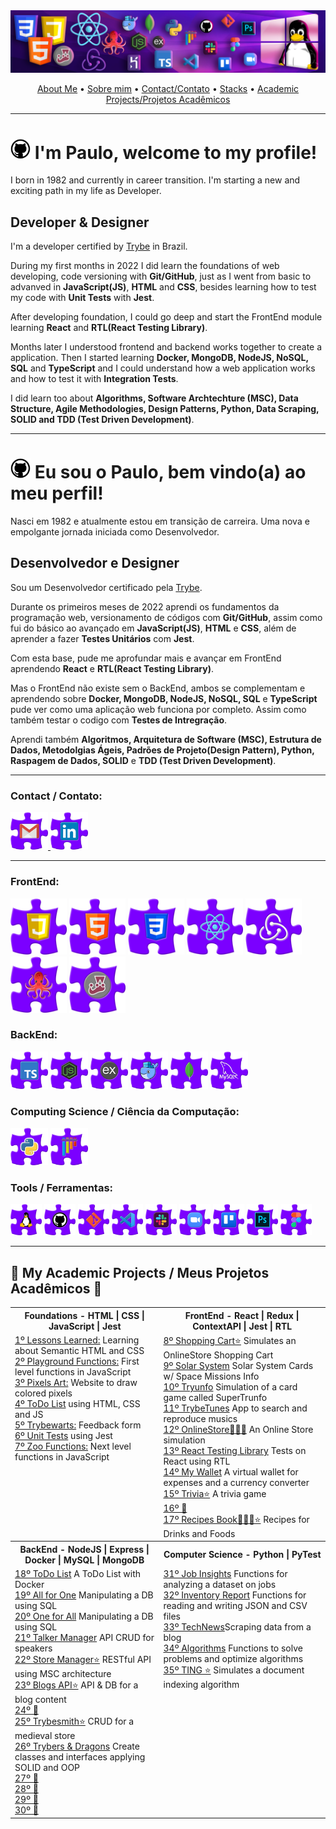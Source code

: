 
<img src="https://github.com/prtpj1/prtpj1/blob/main/Github%20Imgs/Header_GitHub3.png" alt="header" />
<p align="center">
<a href="#-im-paulo-welcome-to-my-profile">About Me</a> •
<a href="#-eu-sou-o-paulo-bem-vindoa-ao-meu-perfil">Sobre mim</a> •
<a href="#contact--contato">Contact/Contato</a> •
<a href="#frontend">Stacks</a> •
<a href="#-my-academic-projects--meus-projetos-acad%C3%AAmicos-">Academic Projects/Projetos Acadêmicos</a>
</p>
<hr/>

# <img src="https://github.com/prtpj1/prtpj1/blob/main/Github%20Imgs/GitHub.png" width="32" height="32" alt="HTML" /> I'm Paulo, welcome to my profile!
I born in 1982 and currently in career transition. I'm starting a new and exciting path in my life as Developer.

## Developer & Designer

I'm a developer certified by [Trybe](https://www.linkedin.com/school/betrybe/) in Brazil.<br>

During my first months in 2022 I did learn the foundations of web developing, code versioning with **Git/GitHub**, just as I went from basic to advanved in **JavaScript(JS)**, **HTML** and **CSS**, besides learning how to test my code with **Unit Tests** with **Jest**.<br>

After developing foundation, I could go deep and start the FrontEnd module learning **React** and **RTL(React Testing Library)**.<br>

Months later I understood frontend and backend works together to create a application. Then I started learning **Docker, MongoDB, NodeJS, NoSQL, SQL** and **TypeScript** and I could understand how a web application works and how to test it with **Integration Tests**.<br>

I did learn too about **Algorithms, Software Archtechture (MSC), Data Structure, Agile Methodologies, Design Patterns, Python, Data Scraping, SOLID and TDD (Test Driven Development)**. 
<hr/>

# <img src="https://github.com/prtpj1/prtpj1/blob/main/Github%20Imgs/GitHub.png" width="32" height="32" alt="HTML" /> Eu sou o Paulo, bem vindo(a) ao meu perfil!
Nasci em 1982 e atualmente estou em transição de carreira. Uma nova e empolgante jornada iniciada como Desenvolvedor.

## Desenvolvedor e Designer

Sou um Desenvolvedor certificado pela [Trybe](https://www.linkedin.com/school/betrybe/).<br>

Durante os primeiros meses de 2022 aprendi os fundamentos da programação web, versionamento de códigos com **Git/GitHub**, assim como fui do básico ao avançado em **JavaScript(JS)**, **HTML** e **CSS**, além de aprender a fazer **Testes Unitários** com **Jest**.<br>

Com esta base, pude me aprofundar mais e avançar em FrontEnd aprendendo **React** e **RTL(React Testing Library)**.<br>

Mas o FrontEnd não existe sem o BackEnd, ambos se complementam e aprendendo sobre **Docker, MongoDB, NodeJS, NoSQL, SQL** e **TypeScript** pude ver como uma aplicação web funciona por completo. Assim como também testar o codigo com **Testes de Intregração**.<br>

Aprendi também **Algoritmos, Arquitetura de Software (MSC), Estrutura de Dados, Metodolgias Ágeis, Padrões de Projeto(Design Pattern), Python, Raspagem de Dados, SOLID** e **TDD (Test Driven Development)**. 
<hr />

### Contact / Contato:
<a href="mailto:prtpj1@gmail.com" target="_blank" rel="noreferrer"><img src="https://github.com/prtpj1/prtpj1/blob/main/Github%20Imgs/Gmail2.png" width="60" height="60" alt="Gmail Icon" /></a><a href="https://www.linkedin.com/in/paulo-porto-jr/" target="_blank" rel="noreferrer">
 <img src="https://github.com/prtpj1/prtpj1/blob/main/Github%20Imgs/Linkedin2.png" width="60" height="60" alt="Linkedin Icon" /></a>

<hr />

### FrontEnd:
<p align="left">
 <a href="https://developer.mozilla.org/en-US/docs/Web/JavaScript" target="_blank" rel="noreferrer"><img src="https://github.com/prtpj1/prtpj1/blob/main/Github%20Imgs/JavaScript2.png" width="90" height="90" alt="JavaScript Icon" /></a>
 <a href="https://developer.mozilla.org/en-US/docs/Glossary/HTML5" target="_blank" rel="noreferrer"><img src="https://github.com/prtpj1/prtpj1/blob/main/Github%20Imgs/html2.png" width="90" height="90" alt="HTML Icon" /></a>
  <a href="https://www.w3.org/TR/CSS/#css" target="_blank" rel="noreferrer"><img src="https://github.com/prtpj1/prtpj1/blob/main/Github%20Imgs/CSS2.png" width="90" height="90" alt="CSS3 Icon" /></a>
 <a href="https://reactjs.org/" target="_blank" rel="noreferrer"><img src="https://github.com/prtpj1/prtpj1/blob/main/Github%20Imgs/React2.png" width="90" height="90" alt="React Icon" /></a>
 <a href="https://redux.js.org/" target="_blank" rel="noreferrer"><img src="https://github.com/prtpj1/prtpj1/blob/main/Github%20Imgs/Redux2.png" width="90" height="90" alt="Redux Icon" /></a>
 <a href="https://testing-library.com/docs/react-testing-library/intro/" target="_blank" rel="noreferrer"><img src="https://github.com/prtpj1/prtpj1/blob/main/Github%20Imgs/RTL2.png" width="90" height="90" alt="RTL Icon" /></a>
 <a href="https://jestjs.io/" target="_blank" rel="noreferrer"><img src="https://github.com/prtpj1/prtpj1/blob/main/Github%20Imgs/Jest2.png" width="90" height="90" alt="Jest Icon" /></a>
<br>
</p>

<!--- 
<a href="" target="_blank" rel="noreferrer"><img src="" width="36" height="36" alt="" /></a>
<img src="" width="36" height="36" alt="" />
 -->

### BackEnd:
<p align="left">
  <a href="https://www.typescriptlang.org/" target="_blank" rel="noreferrer"><img src="https://github.com/prtpj1/prtpj1/blob/main/Github%20Imgs/Typescript2.png" width="60" height="60" alt="TypeScript Icon" /></a>
  <a href="https://nodejs.org/en/" target="_blank" rel="noreferrer"><img src="https://github.com/prtpj1/prtpj1/blob/main/Github%20Imgs/NodeJS2.png" width="60" height="60" alt="NodeJS Icon" /></a>
  <a href="https://expressjs.com/" target="_blank" rel="noreferrer"><img src="https://github.com/prtpj1/prtpj1/blob/main/Github%20Imgs/express2.png" width="60" height="60" alt="Express Icon" /></a>
  <a href="https://www.docker.com/" target="_blank" rel="noreferrer"><img src="https://github.com/prtpj1/prtpj1/blob/main/Github%20Imgs/Docker2.png" width="60" height="60" alt="Docker Icon" /></a>
  <a href="https://www.mongodb.com/" target="_blank" rel="noreferrer"><img src="https://github.com/prtpj1/prtpj1/blob/main/Github%20Imgs/MongoDB2.png" width="60" height="60" alt="MongoDB Icon" /></a>
  <a href="https://www.mysql.com/" target="_blank" rel="noreferrer"><img src="https://github.com/prtpj1/prtpj1/blob/main/Github%20Imgs/mySQL2.png" width="60" height="60" alt="MySQL Icon" /></a>
<br>
</p>

### Computing Science / Ciência da Computação:
<p align="left">
  <a href="https://www.python.org/" target="_blank" rel="noreferrer"><img src="https://github.com/prtpj1/prtpj1/blob/main/Github%20Imgs/Python2.png" width="60" height="60" alt="Python Icon" /></a>
  <a href="https://docs.pytest.org/en/7.2.x/index.html" target="_blank" rel="noreferrer"><img src="https://github.com/prtpj1/prtpj1/blob/main/Github%20Imgs/Pytest2.png" width="60" height="60" alt="Pytest Icon" /></a>
<br>
</p>

### Tools / Ferramentas:
<p align="left">
 <a href="https://ubuntu.com/" target="_blank" rel="noreferrer"><img src="https://github.com/prtpj1/prtpj1/blob/main/Github%20Imgs/Linux2.png" width="50" height="50" alt="Linux Ubuntu Icon" /></a>
 <a href="https://github.com/" target="_blank" rel="noreferrer"><img src="https://github.com/prtpj1/prtpj1/blob/main/Github%20Imgs/GitHub3.png" width="50" height="50" alt="GitHub Icon" /></a>
 <a href="https://git-scm.com/" target="_blank" rel="noreferrer"><img src="https://github.com/prtpj1/prtpj1/blob/main/Github%20Imgs/Git2.png" width="50" height="50" alt="Git" /></a>
 <a href="https://code.visualstudio.com/" target="_blank" rel="noreferrer"><img src="https://github.com/prtpj1/prtpj1/blob/main/Github%20Imgs/VSC2.png" width="50" height="50" alt="VSCode Icon" /></a>
 <a href="https://slack.com/intl/pt-br" target="_blank" rel="noreferrer"><img src="https://github.com/prtpj1/prtpj1/blob/main/Github%20Imgs/slack2.png" width="50" height="50" alt="Slack Icon" /></a>
 <a href="https://zoom.us/" target="_blank" rel="noreferrer"><img src="https://github.com/prtpj1/prtpj1/blob/main/Github%20Imgs/Zoom2.png" width="50" height="50" alt="Zoom Icon" /></a>
 <a href="https://trello.com/" target="_blank" rel="noreferrer"><img src="https://github.com/prtpj1/prtpj1/blob/main/Github%20Imgs/Trello2.png" width="50" height="50" alt="Trello Icon" /></a>
 <a href="" target="_blank" rel="noreferrer"><img src="https://github.com/prtpj1/prtpj1/blob/main/Github%20Imgs/PhotoshopCC2.png" width="50" height="50" alt="Photoshop Icon" /></a>
 <a href="https://www.figma.com/" target="_blank" rel="noreferrer"><img src="https://github.com/prtpj1/prtpj1/blob/main/Github%20Imgs/figma2.png" width="50" height="50" alt="Figma Icon" /></a>
<br>
</p>
<hr />

##  🚧 My Academic Projects / Meus Projetos Acadêmicos 🚧

<table>
  <tr>
    <th width="500px">Foundations - HTML | CSS | JavaScript | Jest</th>
    <th width="500px">FrontEnd - React | Redux | ContextAPI | Jest | RTL</th>
  </tr>
  <tr>
    <td valign="top">
      <a href="https://github.com/prtpj1/project-lessons-learned">1º Lessons Learned:</a><span> Learning about Semantic HTML and CSS</span><br>
      <a href="https://github.com/prtpj1/project-playground-functions">2º Playground Functions:</a><span> First level functions in JavaScript</span><br>
      <a href="https://github.com/prtpj1/project-pixels-art">3º Pixels Art:</a><span> Website to draw colored pixels</span><br>
      <a href="https://github.com/prtpj1/project-todo-list">4º ToDo List</a><span> using HTML, CSS and JS</span><br>
      <a href="https://github.com/prtpj1/project-trybewarts">5º Trybewarts:</a><span> Feedback form</span><br>
      <a href="https://github.com/prtpj1/project-js-unit-tests">6º Unit Tests</a><span> using Jest</span><br>
      <a href="https://github.com/prtpj1/project-zoo-functions">7º Zoo Functions:</a><span> Next level functions in JavaScript</span>
    </td>
    <td>
      <a href="https://github.com/prtpj1/projeto-shopping-cart">8º Shopping Cart⭐</a><span> Simulates an OnlineStore Shopping Cart</span><br>
      <a href="https://github.com/prtpj1/project-solar-system">9º Solar System</a><span> Solar System Cards w/ Space Missions Info</span><br>
      <a href="https://github.com/prtpj1/project-tryunfo">10º Tryunfo</a><span> Simulation of a card game called SuperTrunfo</span><br>
      <a href="https://github.com/prtpj1/project-trybetunes">11º TrybeTunes</a><span> App to search and reproduce musics</span><br>
      <a href="https://github.com/prtpj1/project-online-store">12º OnlineStore🧑‍🤝‍🧑</a> An Online Store simulation<span></span><br>
      <a href="https://github.com/prtpj1/projeto-react-testing-library">13º React Testing Library</a><span> Tests on React using RTL</span><br>
      <a href="https://github.com/prtpj1/projeto-my-wallet">14º My Wallet</a><span> A virtual wallet for expenses and a currency converter</span><br>
      <a href="https://github.com/prtpj1/project-trivia">15º Trivia⭐</a><span> A trivia game</span><br>
      <a href="#">16º 🚧</a><span></span><br>
      <a href="https://github.com/prtpj1/app-recipes">17º Recipes Book🧑‍🤝‍🧑⭐</a><span> Recipes for Drinks and Foods</span>
    </td>
  </tr>
  <tr>
    <th>BackEnd - NodeJS | Express | Docker | MySQL | MongoDB</th>
    <th>Computer Science - Python | PyTest</th>
  </tr>
  <tr>
    <td>
      <a href="https://github.com/prtpj1/project-docker-todo-list">18º ToDo List</a><span> A ToDo List with Docker</span><br>
      <a href="https://github.com/prtpj1/project-mysql-all-for-one">19º All for One</a><span> Manipulating a DB using SQL</span><br>
      <a href="https://github.com/prtpj1/project-mysql-one-for-all">20º One for All</a><span> Manipulating a DB using SQL</span><br>
      <a href="https://github.com/prtpj1/project-talker-manager">21º Talker Manager</a><span> API CRUD for speakers</span><br>
      <a href="https://github.com/prtpj1/project-store-manager">22º Store Manager⭐</a><span> RESTful API using MSC architecture</span><br>
      <a href="https://github.com/prtpj1/project-blogs-api">23º Blogs API⭐</a><span> API & DB for a blog content</span><br>
      <a href="#">24º 🚧</a><span></span><br>
      <a href="https://github.com/prtpj1/project-trybesmith">25º Trybesmith⭐</a><span> CRUD for a medieval store</span><br>
      <a href="https://github.com/prtpj1/project-trybers-and-dragons">26º Trybers & Dragons</a><span> Create classes and interfaces applying SOLID and OOP</span><br>
      <a href="#">27º 🚧</a><span></span><br>
      <a href="#">28º 🚧</a><span></span><br>
      <a href="#">29º 🚧</a><span></span><br>
      <a href="#">30º 🚧</a><span></span>
    </td>
    <td valign="top">
      <a href="https://github.com/prtpj1/project-job-insights">31º Job Insights</a><span> Functions for analyzing a dataset on jobs</span><br>
      <a href="https://github.com/prtpj1/project-inventory-report">32º Inventory Report</a><span> Functions for reading and writing JSON and CSV files</span><br>
      <a href="#https://github.com/prtpj1/project-tech-news">33º TechNews</a><span>Scraping data from a blog</span><br>
      <a href="https://github.com/prtpj1/project-algorithms">34º Algorithms</a><span> Functions to solve problems and optimize algorithms</span><br>
      <a href="https://github.com/prtpj1/project-ting">35º TING ⭐</a><span> Simulates a document indexing algorithm</span>
    </td>
  </tr>
</table>





<!--<p align="center">
 <a href="http://www.github.com/prtpj1"><img src="https://github-readme-stats.vercel.app/api?username=prtpj1&show_icons=true&hide=&title_color=facc15&text_color=ffffff&icon_color=facc15&bg_color=4c1d95&hide_border=true&show_icons=true" width=46% alt="prtpj1's GitHub stats" /></a> 
 <a href="https://github.com/prtpj1" align="left"><img src="https://github-readme-stats.vercel.app/api/top-langs/?username=prtpj1&langs_count=10&title_color=facc15&text_color=ffffff&icon_color=facc15&bg_color=4c1d95&hide_border=true&locale=en&custom_title=Linguagens%20%mais%20%usadas" width=30% alt="Top Languages" /></a>
</p>
<p align="center">
 <a href="https://github.com/prtpj1" align="left"><img src="https://github-readme-stats.vercel.app/api/top-langs/?username=prtpj1&langs_count=10&title_color=facc15&text_color=ffffff&icon_color=facc15&bg_color=4c1d95&hide_border=true&locale=en&custom_title=Linguagens%20%mais%20%usadas" width=30% alt="Top Languages" /></a>
</p>
<a href="https://www.github.com/prtpj1" target="_blank" rel="noreferrer"><img
src="https://img.shields.io/github/followers/prtpj1?logo=github&style=for-the-badge&color=4c1d95&labelColor=ffd500&logoColor=4c1d95&label=Seguidores" /></a>
![visitor badge](https://vbr.wocr.tk/badge?page_id=prtpj1&style=for-the-badge&color=4c1d95&lcolor=ffd500&logo=GitHub-Sponsors&logoColor=4c1d95&text=Visualizações) -->
 
